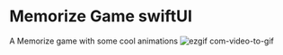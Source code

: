 # Memorize Game swiftUI
 A Memorize game with some cool animations
![ezgif com-video-to-gif](https://github.com/Mohamed26Salah/Memorize-Game-swiftUI/assets/76624455/cf4e18a2-7a24-4641-973a-fa7ea88c8f82)
